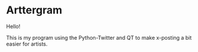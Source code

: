 # Arttergram

Hello!

This is my program using the Python-Twitter and QT to make x-posting a bit easier for artists.
